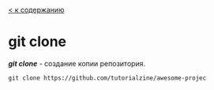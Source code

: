 [< к содержанию](readme.md)

# git clone

***git clone*** - создание копии репозитория.

```bash=
git clone https://github.com/tutorialzine/awesome-projec
```
